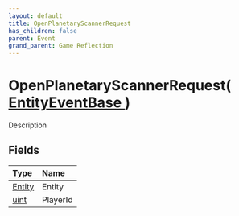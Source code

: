 ```yaml
---
layout: default
title: OpenPlanetaryScannerRequest
has_children: false
parent: Event
grand_parent: Game Reflection
---
```

# OpenPlanetaryScannerRequest( [ EntityEventBase ](/riftbreaker-wiki/docs/game-reflection/events/entity_event_base/) )
Description 

## Fields

| Type | Name |
|:----------|:--------------|
| [Entity](/riftbreaker-wiki/docs/game-reflection/classes/entity/) | Entity |
| [uint](/riftbreaker-wiki/docs/game-reflection/components/uint/) | PlayerId |

